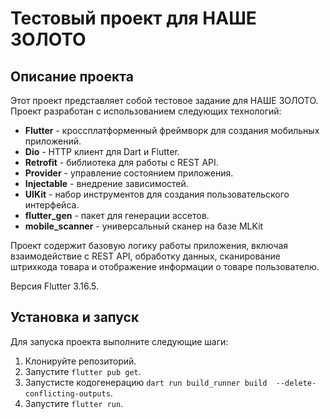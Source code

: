 # Тестовый проект для НАШЕ ЗОЛОТО

## Описание проекта
Этот проект представляет собой тестовое задание для НАШЕ ЗОЛОТО. Проект разработан с использованием следующих технологий:

* **Flutter** - кроссплатформенный фреймворк для создания мобильных приложений.
* **Dio** - HTTP клиент для Dart и Flutter.
* **Retrofit** - библиотека для работы с REST API.
* **Provider** - управление состоянием приложения.
* **Injectable** - внедрение зависимостей.
* **UIKit** - набор инструментов для создания пользовательского интерфейса.
* **flutter_gen** - пакет для генерации ассетов.
* **mobile_scanner** - универсальный сканер на базе MLKit

Проект содержит базовую логику работы приложения, включая взаимодействие с REST API, обработку данных, сканирование штрихкода товара и отображение информации о товаре пользователю.

Версия Flutter 3.16.5.

## Установка и запуск
Для запуска проекта выполните следующие шаги:

1. Клонируйте репозиторий.
2. Запустите `flutter pub get`.
3. Запустисте кодогенерацию `dart run build_runner build  --delete-conflicting-outputs`.
4. Запустите `flutter run`.
